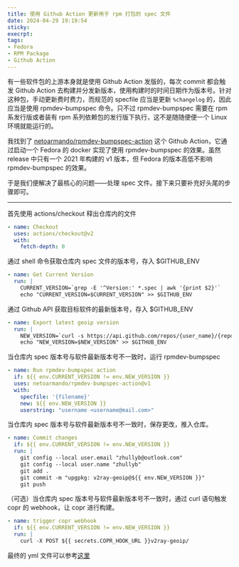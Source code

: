 ```yaml
---
title: 使用 Github Action 更新用于 rpm 打包的 spec 文件
date: 2024-04-29 19:19:54
sticky:
execrpt:
tags:
- Fedora
- RPM Package
- Github Action
---
```


有一些软件包的上游本身就是使用 Github Action 发版的，每次 commit 都会触发 Github Action 去构建并分发新版本，使用构建时的时间日期作为版本号。针对这种包，手动更新费时费力，而规范的 specfile 应当是更新 `%changelog` 的，因此应当是使用 rpmdev-bumpspec 命令。只不过 rpmdev-bumpspec 需要在 rpm 系发行版或者装有 rpm 系列依赖包的发行版下执行，这不是随随便便一个 Linux 环境就能运行的。

我找到了 [netoarmando/rpmdev-bumpspec-action](https://github.com/netoarmando/rpmdev-bumpspec-action) 这个 Github Action，它通过启动一个 Fedora 的 docker 实现了使用 rpmdev-bumpspec 的效果。虽然 release 中只有一个 2021 年构建的 v1 版本，但 Fedora 的版本高低不影响 rpmdev-bumpspec 的效果。

于是我们便解决了最核心的问题——处理 spec 文件。接下来只要补充好头尾的步骤即可。

***

首先使用 actions/checkout 释出仓库内的文件

```yaml
- name: Checkout
  uses: actions/checkout@v2
  with:
    fetch-depth: 0
```

通过 shell 命令获取仓库内 spec 文件的版本号，存入 $GITHUB_ENV

```yaml
- name: Get Current Version
  run: |
    CURRENT_VERSION=`grep -E '^Version:' *.spec | awk '{print $2}'`
    echo "CURRENT_VERSION=$CURRENT_VERSION" >> $GITHUB_ENV
```

通过 Github API 获取目标软件的最新版本号，存入 $GITHUB_ENV

```yaml
- name: Export latest geoip version
  run: |
    NEW_VERSION=`curl -s https://api.github.com/repos/{user_name}/{repo_name}/releases/latest | jq -r '.tag_name' | sed 's/v//g'`
    echo "NEW_VERSION=$NEW_VERSION" >> $GITHUB_ENV
```

当仓库内 spec 版本号与软件最新版本号不一致时，运行 rpmdev-bumpspec

```yaml
- name: Run rpmdev-bumpspec action
  if: ${{ env.CURRENT_VERSION != env.NEW_VERSION }}
  uses: netoarmando/rpmdev-bumpspec-action@v1
  with: 
    specfile: '{filename}'
    new: ${{ env.NEW_VERSION }}
    userstring: "username <username@mail.com>"
```

当仓库内 spec 版本号与软件最新版本号不一致时，保存更改，推入仓库。

```yaml
- name: Commit changes
  if: ${{ env.CURRENT_VERSION != env.NEW_VERSION }}
  run: |
    git config --local user.email "zhullyb@outlook.com"
    git config --local user.name "zhullyb"
    git add .
    git commit -m "upgpkg: v2ray-geoip@${{ env.NEW_VERSION }}"
    git push
```

（可选）当仓库内 spec 版本号与软件最新版本号不一致时，通过 curl 语句触发 copr 的 webhook，让 copr 进行构建。

```yaml
- name: trigger copr webhook
  if: ${{ env.CURRENT_VERSION != env.NEW_VERSION }}
  run: |
    curl -X POST ${{ secrets.COPR_HOOK_URL }}v2ray-geoip/
```

最终的 yml 文件可以参考[这里](https://github.com/v2rayA/v2raya-copr/blob/master/.github/workflows/upgpkg-v2ray-geoip.yml)
